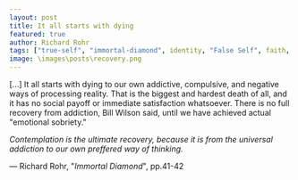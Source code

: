 ```yaml
---
layout: post
title: It all starts with dying
featured: true
author: Richard Rohr
tags: ["true-self", "immortal-diamond", identity, "False Self", faith, reality, death, addiction, "compulsive behaviour", forgiveness, recovery, emotions, sobriety, spirituality, change]
image: \images\posts\recovery.png
---
```


[...] It all starts with dying to our own addictive, compulsive, and negative ways of processing reality. That is the biggest and hardest death of all, and it has no social payoff or immediate satisfaction whatsoever. There is no full recovery from addiction, Bill Wilson said, until we have achieved actual "emotional sobriety."

_Contemplation is the ultimate recovery, because it is from the universal addiction to our own preffered way of thinking._

― Richard Rohr, "_Immortal Diamond_", pp.41-42